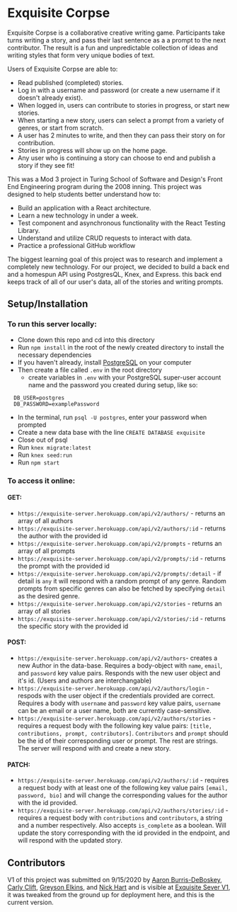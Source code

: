 # Exquisite Corpse

 Exquisite Corpse is a collaborative creative writing game. Participants take turns writing a story, and pass their last sentence as a a prompt to the next contributor. The result is a fun and unpredictable collection of ideas and writing styles that form very unique bodies of text.

 Users of Exquisite Corpse are able to:
 * Read published (completed) stories.
 * Log in with a username and password (or create a new username if it doesn't already exist).
 * When logged in, users can contribute to stories in progress, or start new stories. 
 * When starting a new story, users can select a prompt from a variety of genres, or start from scratch.
 * A user has 2 minutes to write, and then they can pass their story on for contribution. 
 * Stories in progress will show up on the home page. 
 * Any user who is continuing a story can choose to end and publish a story if they see fit!

This was a Mod 3 project in Turing School of Software and Design's Front End Engineering program during the 2008 inning. This project was designed to help students better understand how to:
- Build an application with a React architecture.
- Learn a new technology in under a week.
- Test component and asynchronous functionality with the React Testing Library.
- Understand and utilize CRUD requests to interact with data. 
- Practice a professional GitHub workflow

The biggest learning goal of this project was to research and implement a completely new technology. For our project, we decided to build a back end and a homespun API using PostgresQL, Knex, and Express. this back end keeps track of all of our user's data, all of the stories and writing prompts. 

## Setup/Installation
### To run this server locally: 

- Clone down this repo and cd into this directory
- Run `npm install` in the root of the newly created directory to install the necessary dependencies
- If you haven't already, install [PostgreSQL](https://www.postgresql.org/download/) on your computer 
- Then create a file called `.env` in the root directory
  - create variables in `.env` with your PostgreSQL super-user account name and the password you created during setup, like so:
```
  DB_USER=postgres
  DB_PASSWORD=examplePassword
```
- In the terminal, run `psql -U postgres`, enter your password when prompted
- Create a new data base with the line `CREATE DATABASE exquisite`
- Close out of psql
- Run `knex migrate:latest`
- Run `knex seed:run`
- Run `npm start`

### To access it online: 
#### GET:
- `https://exquisite-server.herokuapp.com/api/v2/authors/` - returns an array of all authors
- `https://exquisite-server.herokuapp.com/api/v2/authors/:id` - returns the author with the provided id
- `https://exquisite-server.herokuapp.com/api/v2/prompts` - returns an array of all prompts
- `https://exquisite-server.herokuapp.com/api/v2/prompts/:id` - returns the prompt with the  provided id
- `https://exquisite-server.herokuapp.com/api/v2/prompts/:detail` - if detail is `any` it will respond with a random prompt of any genre. Random prompts from specific genres can also be fetched by specifying `detail` as the desired genre. 
- `https://exquisite-server.herokuapp.com/api/v2/stories` - returns an array of all stories
- `https://exquisite-server.herokuapp.com/api/v2/stories/:id` - returns the specific story with the provided id
#### POST:
- `https://exquisite-server.herokuapp.com/api/v2/authors`- creates a new Author in the data-base. Requires a body-object with `name`, `email`, and `password` key value pairs. Responds with the new user object and it's id. (Users and authors are interchangable)
- `https://exquisite-server.herokuapp.com/api/v2/authors/login` - respods with the user object if the credentials provided are correct. Requires a body with `username` and `password` key value pairs, `username` can be an email or a user name, both are currently case-sensitive.
- `https://exquisite-server.herokuapp.com/api/v2/authors/stories` - requires a request body with the following key value pairs: `[title, contributions, prompt, contributors]`. `Contributors` and `prompt` should be the id of their corresponding user or prompt. The rest are strings. The server will respond with and create a new story. 
#### PATCH:
- `https://exquisite-server.herokuapp.com/api/v2/authors/:id` - requires a request body with at least one of the following key value pairs `[email, password, bio]` and will change the corresponding values for the author with the id provided. 
- `https://exquisite-server.herokuapp.com/api/v2/authors/stories/:id` - requires a request body with `contributions` and `contributors`, a string and a number respectively. Also accepts `is_complete` as a boolean. Will update the story corresponding with the id provided in the endpoint, and will respond with the updated story. 






## Contributors
V1 of this project was submitted on 9/15/2020 by [Aaron Burris-DeBoskey](https://github.com/Abdeboskey), [Carly Clift](https://github.com/carlymclift), [Greyson Elkins](https://github.com/GreysonElkins), and [Nick Hart](https://github.com/nickhartdev) and is visible at [Exquisite Sever V1](https://github.com/nickhartdev/exquisite-corpse-server), it was tweaked from the ground up for deployment here, and this is the current version.
